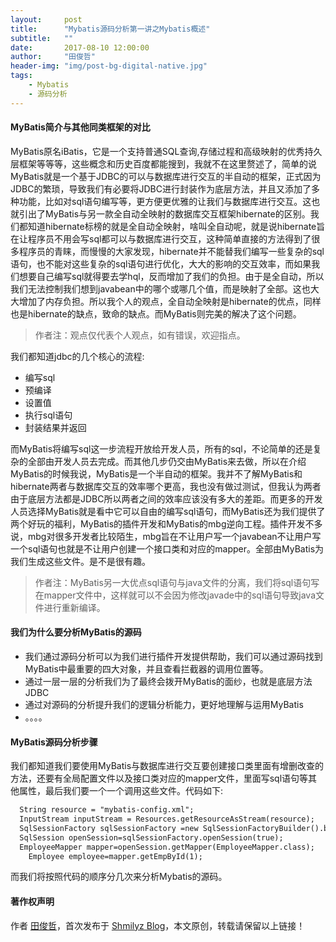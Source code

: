 ```yaml
---
layout:     post
title:      "Mybatis源码分析第一讲之Mybatis概述"
subtitle:   ""
date:       2017-08-10 12:00:00
author:     "田俊哲"
header-img: "img/post-bg-digital-native.jpg"
tags:
    - Mybatis
    - 源码分析
---
```



	


#### MyBatis简介与其他同类框架的对比

MyBatis原名iBatis，它是一个支持普通SQL查询,存储过程和高级映射的优秀持久层框架等等等，这些概念和历史百度都能搜到，我就不在这里赘述了，简单的说MyBatis就是一个基于JDBC的可以与数据库进行交互的半自动的框架，正式因为JDBC的繁琐，导致我们有必要将JDBC进行封装作为底层方法，并且又添加了多种功能，比如对sql语句编写等，更方便更优雅的让我们与数据库进行交互。这也就引出了MyBatis与另一款全自动全映射的数据库交互框架hibernate的区别。我们都知道hibernate标榜的就是全自动全映射，啥叫全自动呢，就是说hibernate旨在让程序员不用会写sql都可以与数据库进行交互，这种简单直接的方法得到了很多程序员的青睐，而慢慢的大家发现，hibernate并不能替我们编写一些复杂的sql语句，也不能对这些复杂的sql语句进行优化，大大的影响的交互效率，而如果我们想要自己编写sql就得要去学hql，反而增加了我们的负担。由于是全自动，所以我们无法控制我们想到javabean中的哪个或哪几个值，而是映射了全部。这也大大增加了内存负担。所以我个人的观点，全自动全映射是hibernate的优点，同样也是hibernate的缺点，致命的缺点。而MyBatis则完美的解决了这个问题。



> 作者注：观点仅代表个人观点，如有错误，欢迎指点。


我们都知道jdbc的几个核心的流程:
- 编写sql
- 预编译
- 设置值
- 执行sql语句
- 封装结果并返回

而MyBatis将编写sql这一步流程开放给开发人员，所有的sql，不论简单的还是复杂的全部由开发人员去完成。而其他几步仍交由MyBatis来去做，所以在介绍MyBatis的时候我说，MyBatis是一个半自动的框架。我并不了解MyBatis和hibernate两者与数据库交互的效率哪个更高，我也没有做过测试，但我认为两者由于底层方法都是JDBC所以两者之间的效率应该没有多大的差距。而更多的开发人员选择MyBatis就是看中它可以自由的编写sql语句，而MyBatis还为我们提供了两个好玩的福利，MyBatis的插件开发和MyBatis的mbg逆向工程。插件开发不多说，mbg对很多开发者比较陌生，mbg旨在不让用户写一个javabean不让用户写一个sql语句也就是不让用户创建一个接口类和对应的mapper。全部由MyBatis为我们生成这些文件。是不是很有趣。

> 作者注：MyBatis另一大优点sql语句与java文件的分离，我们将sql语句写在mapper文件中，这样就可以不会因为修改javade中的sql语句导致java文件进行重新编译。


#### 我们为什么要分析MyBatis的源码
- 我们通过源码分析可以为我们进行插件开发提供帮助，我们可以通过源码找到MyBatis中最重要的四大对象，并且查看拦截器的调用位置等。
- 通过一层一层的分析我们为了最终会拨开MyBatis的面纱，也就是底层方法JDBC
- 通过对源码的分析提升我们的逻辑分析能力，更好地理解与运用MyBatis
- 。。。。

#### MyBatis源码分析步骤
我们都知道我们要使用MyBatis与数据库进行交互要创建接口类里面有增删改查的方法，还要有全局配置文件以及接口类对应的mapper文件，里面写sql语句等其他属性，最后我们要一个一个调用这些文件。代码如下:
```html
  String resource = "mybatis-config.xml";
  InputStream inputStream = Resources.getResourceAsStream(resource);
  SqlSessionFactory sqlSessionFactory =new SqlSessionFactoryBuilder().build(inputStream);
  SqlSession openSession=sqlSessionFactory.openSession(true);
  EmployeeMapper mapper=openSession.getMapper(EmployeeMapper.class);
	Employee employee=mapper.getEmpById(1);
```

而我们将按照代码的顺序分几次来分析Mybatis的源码。



#### 著作权声明


作者 [田俊哲](https://shmilyz.github.io)，首次发布于 [Shmilyz Blog](https://shmilyz.github.io)，本文原创，转载请保留以上链接！

